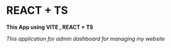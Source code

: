 # REACT + TS

**This App using VITE , REACT + TS**

*This application for admin dashboard for managing my website*
